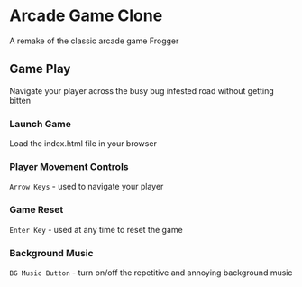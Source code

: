 # Arcade Game Clone

A remake of the classic arcade game Frogger

## Game Play

Navigate your player across the busy bug infested road without getting bitten

### Launch Game

Load the index.html file in your browser

### Player Movement Controls

<code>Arrow Keys</code> - used to navigate your player

### Game Reset

<code>Enter Key</code> - used at any time to reset the game

### Background Music

<code>BG Music Button</code> - turn on/off the repetitive and annoying background music